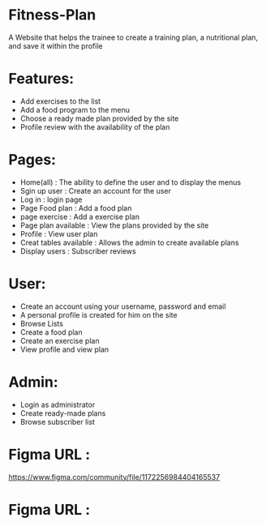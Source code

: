 # Fitness-Plan
A Website that helps the trainee to create a training plan, a nutritional plan, and save it within the profile

# Features:
* Add exercises to the list
* Add a food program to the menu
* Choose a ready made plan provided by the site
* Profile review with the availability of the plan

# Pages:
* Home(all) : The ability to define the user and to display the menus
* Sgin up user  : Create an account for the user
* Log in : login page
* Page Food plan : Add a food plan
* page exercise : Add a exercise plan
* Page plan available : View the plans provided by the site
* Profile : View user plan
* Creat tables available : Allows the admin to create available plans
* Display users : Subscriber reviews


# User:
* Create an account using your username, password and email
* A personal profile is created for him on the site
* Browse Lists
* Create a food plan
* Create an exercise plan
* View profile and view plan

# Admin:
* Login as administrator
* Create ready-made plans
* Browse subscriber list

# Figma URL :
https://www.figma.com/community/file/1172256984404165537


# Figma URL :

